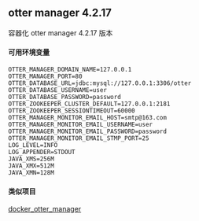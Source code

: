 ## otter manager 4.2.17

容器化 otter manager 4.2.17 版本

#### 可用环境变量

```shell
OTTER_MANAGER_DOMAIN_NAME=127.0.0.1 
OTTER_MANAGER_PORT=80 
OTTER_DATABASE_URL=jdbc:mysql://127.0.0.1:3306/otter 
OTTER_DATABASE_USERNAME=user 
OTTER_DATABASE_PASSWORD=password 
OTTER_ZOOKEEPER_CLUSTER_DEFAULT=127.0.0.1:2181 
OTTER_ZOOKEEPER_SESSIONTIMEOUT=60000  
OTTER_MANAGER_MONITOR_EMAIL_HOST=smtp@163.com 
OTTER_MANAGER_MONITOR_EMAIL_USERNAME=user 
OTTER_MANAGER_MONITOR_EMAIL_PASSWORD=password 
OTTER_MANAGER_MONITOR_EMAIL_STMP_PORT=25 
LOG_LEVEL=INFO 
LOG_APPENDER=STDOUT 
JAVA_XMS=256M 
JAVA_XMX=512M 
JAVA_XMN=128M
```

#### 类似项目

[docker_otter_manager](https://github.com/mr5/docker_otter_manager)